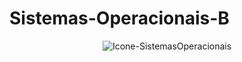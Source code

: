 # Sistemas-Operacionais-B

<span style="display:block;text-align:center">![Icone-SistemasOperacionais](https://user-images.githubusercontent.com/38138765/89539951-c9627b80-d7d2-11ea-8e75-ccb3af0b38b5.png)
